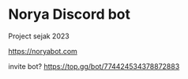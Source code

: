 # Norya Discord bot

Project sejak 2023

https://noryabot.com

invite bot?
https://top.gg/bot/774424534378872883
